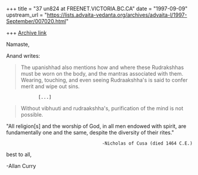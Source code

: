 +++
title = "37 un824 at FREENET.VICTORIA.BC.CA"
date = "1997-09-09"
upstream_url = "https://lists.advaita-vedanta.org/archives/advaita-l/1997-September/007020.html"

+++
[Archive link](https://lists.advaita-vedanta.org/archives/advaita-l/1997-September/007020.html)

Namaste,

Anand writes:

>  The upanishhad also mentions how and where these Rudrakshhas must be worn
>  on the body, and the mantras associated with them. Wearing, touching, and
>  even seeing Rudraakshha's is said to confer merit and wipe out sins.
>
                [...]

>  Without vibhuuti and rudraakshha's, purification of the mind is not
>  possible.
>

"All religion[s] and the worship of God, in all men endowed with spirit,
are fundamentally one and the same, despite the diversity of their rites."

                                        -Nicholas of Cusa (died 1464 C.E.)

best to all,

-Allan Curry

